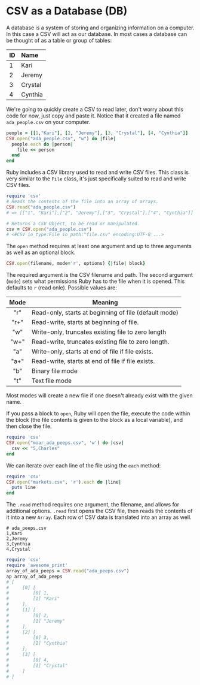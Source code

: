 # CSV as a Database (DB)

A database is a system of storing and organizing information on a computer. In this case a CSV will act as our database. In most cases a database can be thought of as a table or group of tables:

| ID | Name    |
|:---|:--------|
| 1  | Kari    |
| 2  | Jeremy  |
| 3  | Crystal |
| 4  | Cynthia |

We're going to quickly create a CSV to read later, don't worry about this code for now, just copy and paste it. Notice that it created a file named `ada_people.csv` on your computer.
```ruby
people = [[1,"Kari"], [2, "Jeremy"], [3, "Crystal"], [4, "Cynthia"]]
CSV.open("ada_people.csv", "w") do |file|
  people.each do |person|
    file << person
  end
end
```

Ruby includes a CSV library used to read and write CSV files. This class is very similar to the `File` class, it's just specifically suited to read and write CSV files.

```ruby
require 'csv'
# Reads the contents of the file into an array of arrays.
CSV.read("ada_people.csv")
# => [["1", "Kari"],["2", "Jeremy"],["3", "Crystal"],["4", "Cynthia"]]

# Returns a CSV Object, to be read or manipulated.
csv = CSV.open("ada_people.csv")
# <#CSV io_type:File io_path:"file.csv" encoding:UTF-8 ...>
```

The `open` method requires at least one argument and up to three arguments as well as an optional block.

```ruby
CSV.open(filename, mode='r', options) {|file| block}
```

The required argument is the CSV filename and path. The second argument (`mode`) sets what permissions Ruby has to the file when it is opened. This defaults to `r` (read onle). Possible values are:

|Mode |  Meaning
|:---:|---------------------------------------------------------|
|"r"  |  Read-only, starts at beginning of file  (default mode) |
|"r+" |  Read-write, starts at beginning of file.               |
|"w"  |  Write-only, truncates existing file to zero length     |
|"w+" |  Read-write, truncates existing file to zero length.    |
|"a"  |  Write-only, starts at end of file if file exists.      |
|"a+" |  Read-write, starts at end of file if file exists.      |
|"b"  |  Binary file mode                                       |
|"t"  |  Text file mode                                         |

Most modes will create a new file if one doesn't already exist with the given name.

If you pass a block to `open`, Ruby will open the file, execute the code within the block (the file contents is given to the block as a local variable), and then close the file.

```ruby
require 'csv'
CSV.open("moar_ada_peeps.csv", 'w') do |csv|
  csv << "5,Charles"
end
```

We can iterate over each line of the file using the `each` method:

```ruby
require 'csv'
CSV.open("markets.csv", 'r').each do |line|
  puts line
end
```

The `.read` method requires one argument, the filename, and allows for additional options. `.read` first opens the CSV file, then reads the contents of it into a new `Array`. Each row of CSV data is translated into an array as well.

```
# ada_peeps.csv
1,Kari
2,Jeremy
3,Cynthia
4,Crystal
```

```ruby
require 'csv'
require 'awesome_print'
array_of_ada_peeps = CSV.read("ada_peeps.csv")
ap array_of_ada_peeps
# [
#     [0] [
#         [0] 1,
#         [1] "Kari"
#     ],
#     [1] [
#         [0] 2,
#         [1] "Jeremy"
#     ],
#     [2] [
#         [0] 3,
#         [1] "Cynthia"
#     ],
#     [3] [
#         [0] 4,
#         [1] "Crystal"
#     ]
# ]
```
